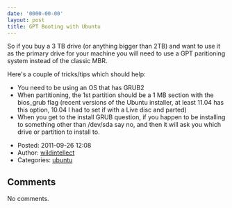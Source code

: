 ```yaml
---
date: '0000-00-00'
layout: post
title: GPT Booting with Ubuntu
---
```


So if you buy a 3 TB drive (or anything bigger than 2TB) and want to use
it as the primary drive for your machine you will need to use a GPT
paritioning system instead of the classic MBR.

Here's a couple of tricks/tips which should help:

-   You need to be using an OS that has GRUB2
-   When partitioning, the 1st partition should be a 1 MB section with
    the bios\_grub flag (recent versions of the Ubuntu installer, at
    least 11.04 has this option, 10.04 I had to set if with a Live disc
    and parted)
-   When you get to the install GRUB question, if you happen to be
    installing to something other than /dev/sda say no, and then it will
    ask you which drive or partition to install to.

<!-- -->

-   Posted: 2011-09-26 12:08
-   Author: [wildintellect](author/wildintellect.html)
-   Categories: [ubuntu](category/ubuntu.html)

Comments
--------

No comments.
